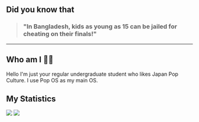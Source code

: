 ## Did you know that

<h3>
  <blockquote>
<!--START_SECTION:debris-->                                                                
"In Bangladesh, kids as young as 15 can be jailed for cheating on their finals!"
<!--END_SECTION:debris-->
  </blockquote>
</h3>

-----

## Who am I 👨‍🎓

Hello I'm just your regular undergraduate student who likes Japan Pop Culture. I use Pop OS as my main OS.

## My Statistics

<img src="https://github-readme-stats.vercel.app/api?show_icons=true&hide=issues&username=ekickx"> <img src="https://github-readme-stats.vercel.app/api/top-langs/?layout=compact&username=ekickx">
